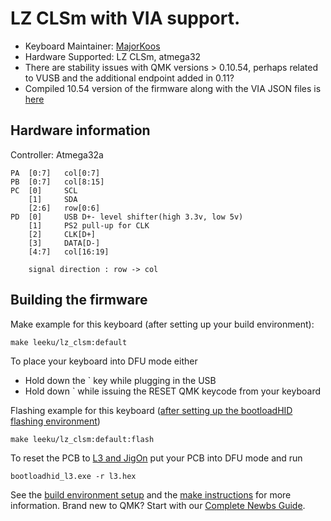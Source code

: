 # LZ CLSm with VIA support.

* Keyboard Maintainer: [MajorKoos](https://github.com/MajorKoos)
* Hardware Supported: LZ CLSm, atmega32
* There are stability issues with QMK versions > 0.10.54, perhaps related to VUSB and the additional endpoint added in 0.11?
* Compiled 10.54 version of the firmware along with the VIA JSON files is [here](https://github.com/MajorKoos/KBDParts/tree/master/Firmware/l3-qmk-10.54)

## Hardware information

Controller: Atmega32a

    PA  [0:7]   col[0:7]
    PB  [0:7]   col[8:15]
    PC  [0]     SCL
        [1]     SDA
        [2:6]   row[0:6]
    PD  [0]     USB D+- level shifter(high 3.3v, low 5v)
        [1]     PS2 pull-up for CLK
        [2]     CLK[D+]
        [3]     DATA[D-]
        [4:7]   col[16:19]

        signal direction : row -> col
        
        
## Building the firmware
Make example for this keyboard (after setting up your build environment):

    make leeku/lz_clsm:default


To place your keyboard into DFU mode either
*   Hold down the ` key while plugging in the USB
*   Hold down ` while issuing the RESET QMK keycode from your keyboard


Flashing example for this keyboard ([after setting up the bootloadHID flashing environment](https://docs.qmk.fm/#/flashing_bootloadhid))

    make leeku/lz_clsm:default:flash


To reset the PCB to [L3 and JigOn](https://github.com/MajorKoos/KBDParts/tree/master/Firmware) put your PCB into DFU mode and run

    bootloadhid_l3.exe -r l3.hex


See the [build environment setup](https://docs.qmk.fm/#/getting_started_build_tools) and the [make instructions](https://docs.qmk.fm/#/getting_started_make_guide) for more information. Brand new to QMK? Start with our [Complete Newbs Guide](https://docs.qmk.fm/#/newbs).
